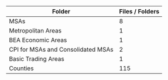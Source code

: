 | Folder                             |   Files / Folders |
|------------------------------------|-------------------|
| MSAs                               |                 8 |
| Metropolitan Areas                 |                 1 |
| BEA Economic Areas                 |                 1 |
| CPI for MSAs and Consolidated MSAs |                 2 |
| Basic Trading Areas                |                 1 |
| Counties                           |               115 |